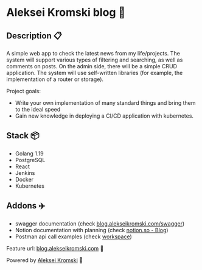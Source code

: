 # Aleksei Kromski blog 🥳

## Description 📋
A simple web app to check the latest news from my life/projects. The system will support various types of filtering and searching, as well as comments on posts. On the admin side, there will be a simple CRUD application. The system will use self-written libraries (for example, the implementation of a router or storage).

Project goals:
  - Write your own implementation of many standard things and bring them to the ideal speed
  - Gain new knowledge in deploying a CI/CD application with kubernetes.


## Stack 📦
 - Golang 1.19
 - PostgreSQL
 - React
 - Jenkins
 - Docker
 - Kubernetes

## Addons ✈️
 - swagger documentation (check [blog.alekseikromski.com/swagger](http://blog.alekseikromski.com))
 - Notion documentation with planning (check [notion.so - Blog](https://mirage-freezer-7c9.notion.site/Blog-planning-92e3f4e5c1ed4d0c965fad3596e062f6))
 - Postman api call examples (check [workspace](https://postman.com/lunar-flare-909728/workspace/blog))
 
Feature url: [blog.alekseikromski.com](http://blog.alekseikromski.com) 🔗

Powered by [Aleksei Kromski](https://alekseikromski.com) 🔋
